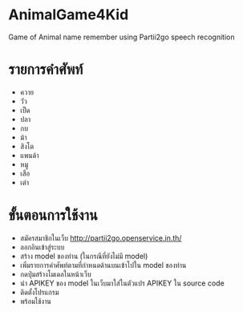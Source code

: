 # AnimalGame4Kid
Game of Animal name remember using Partii2go speech recognition

# รายการคำศัพท์
- ควาย
- วัว
- เป็ด
- ปลา
- กบ
- ม้า
- สิงโต
- แพนด้า
- หมู
- เสือ
- เต่า

# ขั้นตอนการใช้งาน
- สมัครสมาชิกในเว็บ http://partii2go.openservice.in.th/
- ลอกอินเข้าสู่ระบบ
- สร้าง model ของท่าน (ในกรณีที่ยังไม่มี model)
- เพิ่มรายการคำศัพท์ตามที่กำหนดด้านบนเข้าไปใน model ของท่าน
- กดปุ่มสร้างโมเดลในหน้าเว็บ
- นำ APIKEY ของ model ในเว็บมาใส่ในตัวแปร APIKEY ใน source code 
- ติดตั้งโปรแกรม
- พร้อมใช้งาน
